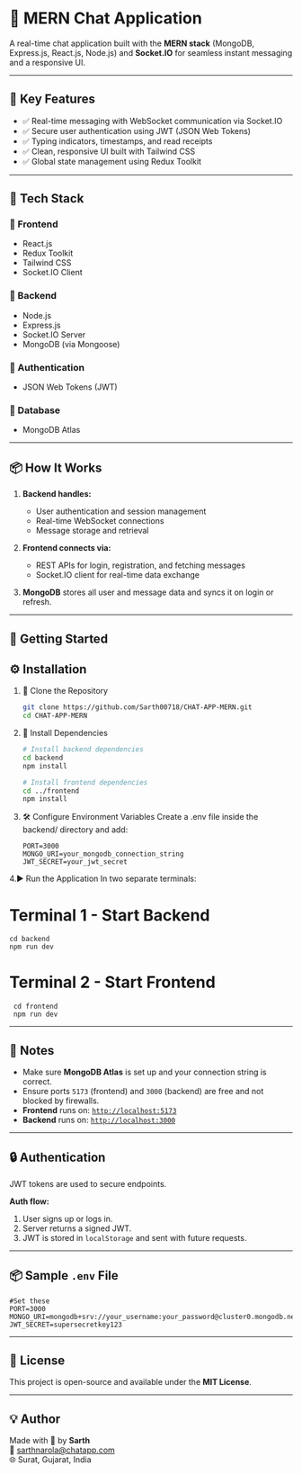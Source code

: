 # 💬 MERN Chat Application

A real-time chat application built with the **MERN stack** (MongoDB, Express.js, React.js, Node.js) and **Socket.IO** for seamless instant messaging and a responsive UI.

---

## 🔧 Key Features

- ✅ Real-time messaging with WebSocket communication via Socket.IO  
- ✅ Secure user authentication using JWT (JSON Web Tokens)  
- ✅ Typing indicators, timestamps, and read receipts  
- ✅ Clean, responsive UI built with Tailwind CSS  
- ✅ Global state management using Redux Toolkit  

---

## 🧠 Tech Stack

### 🔹 Frontend
- React.js  
- Redux Toolkit  
- Tailwind CSS  
- Socket.IO Client  

### 🔹 Backend
- Node.js  
- Express.js  
- Socket.IO Server  
- MongoDB (via Mongoose)  

### 🔹 Authentication
- JSON Web Tokens (JWT)  

### 🔹 Database
- MongoDB Atlas  

---

## 📦 How It Works

1. **Backend handles:**
   - User authentication and session management  
   - Real-time WebSocket connections  
   - Message storage and retrieval  

2. **Frontend connects via:**
   - REST APIs for login, registration, and fetching messages  
   - Socket.IO client for real-time data exchange  

3. **MongoDB** stores all user and message data and syncs it on login or refresh.  

---

## 🚀 Getting Started

## ⚙️ Installation

1. 📁 Clone the Repository
   ```bash
   git clone https://github.com/Sarth00718/CHAT-APP-MERN.git
   cd CHAT-APP-MERN

2. 🧱 Install Dependencies
   ```bash
   # Install backend dependencies
   cd backend
   npm install

   # Install frontend dependencies
   cd ../frontend
   npm install
   
3. 🛠️ Configure Environment Variables
   Create a .env file inside the backend/ directory and add:
   ```env
   PORT=3000
   MONGO_URI=your_mongodb_connection_string
   JWT_SECRET=your_jwt_secret

4.▶️ Run the Application
  In two separate terminals:
  # Terminal 1 - Start Backend
    cd backend
    npm run dev
   # Terminal 2 - Start Frontend
     cd frontend
     npm run dev
---

## 📌 Notes

- Make sure **MongoDB Atlas** is set up and your connection string is correct.
- Ensure ports `5173` (frontend) and `3000` (backend) are free and not blocked by firewalls.
- **Frontend** runs on: [`http://localhost:5173`](http://localhost:5173)  
- **Backend** runs on: [`http://localhost:3000`](http://localhost:3000)

---

## 🔒 Authentication

JWT tokens are used to secure endpoints.

**Auth flow:**

1. User signs up or logs in.  
2. Server returns a signed JWT.  
3. JWT is stored in `localStorage` and sent with future requests.

---

## 📦 Sample `.env` File
    #Set these
    PORT=3000
    MONGO_URI=mongodb+srv://your_username:your_password@cluster0.mongodb.net/chatapp
    JWT_SECRET=supersecretkey123
---

## 📄 License

This project is open-source and available under the **MIT License**.

---

## 💡 Author

Made with 💙 by **Sarth**  
📧 [sarthnarola@chatapp.com](mailto:sarthnarola@chatapp.com)  
🌐 Surat, Gujarat, India



